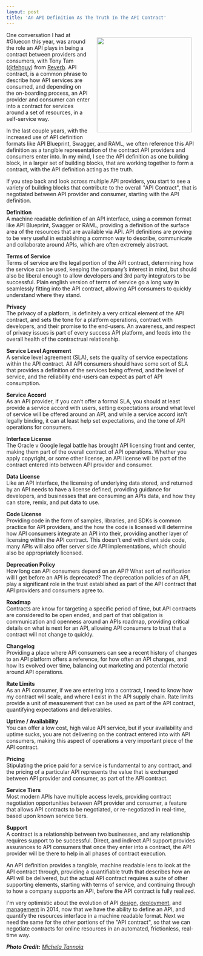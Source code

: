 ```yaml
---
layout: post
title: 'An API Definition As The Truth In The API Contract'
---
```

<p><img style="padding: 15px;" src="https://s3.amazonaws.com/kinlane-productions/bw-icons/bw-contract.png" alt="" width="250" align="right" /></p>
<p>One conversation I had at #Gluecon this year,  was around the role an API plays in being a contract between providers and consumers, with Tony Tam (<a href="https://twitter.com/fehguy">@fehguy</a>) from <a href="https://helloreverb.com/">Reverb</a>. API contract, is a common phrase to describe how API services are consumed, and depending on the on-boarding process, an API provider and consumer can enter into a contract for services around a set of resources, in a self-service way.</p>
<p>In the last couple years, with the increased use of API definition formats like API Blueprint, Swagger, and RAML, we often reference this API definition as a tangible representation of the contract API providers and consumers enter into. In my mind, I see the API definition as one building block, in a larger set of building blocks, that are working together to form a contract, with the API definition acting as the truth.</p>
<p>If you step back and look across multiple API providers, you start to see a variety of building blocks that contribute to the overall "API Contract", that is negotiated between API provider and consumer, starting with the API definition.</p>
<p><strong>Definition</strong><br /> A machine readable definition of an API interface, using a common format like API Blueprint, Swagger or RAML, providing a definition of the surface area of the resources that are available via API. API definitions are proving to be very useful in establishing a common way to describe, communicate and collaborate around APIs, which are often extremely abstract.</p>
<p><strong>Terms of Service</strong><br /> Terms of service are the legal portion of the API contract, determining how the service can be used, keeping the company&rsquo;s interest in mind, but should also be liberal enough to allow developers and 3rd party integrators to be successful. Plain english version of terms of service go a long way in seamlessly fitting into the API contract, allowing API consumers to quickly understand where they stand.</p>
<p><strong>Privacy</strong><br /> The privacy of a platform, is definitely a very critical element of the API contract, and sets the tone for a platform operations, contract with developers, and their promise to the end-users. An awareness, and respect of privacy issues is part of every success API platform, and feeds into the overall health of the contractrual relationship.</p>
<p><strong>Service Level Agreement</strong><br /> A service level agreement (SLA), sets the quality of service expectations within the API contract. All API consumers should have some sort of SLA that provides a definition of the services being offered, and the level of service, and the reliability end-users can expect as part of API consumption.</p>
<p><strong>Service Accord</strong><br /> As an API provider, if you can&rsquo;t offer a formal SLA, you should at least provide a service accord with users, setting expectations around what level of service will be offered around an API, and while a service accord isn&rsquo;t legally binding, it can at least help set expectations, and the tone of API operations for consumers.</p>
<p><strong>Interface License</strong><br /> The Oracle v Google legal battle has brought API licensing front and center, making them part of the overall contract of API operations. Whether you apply copyright, or some other license, an API license will be part of the contract entered into between API provider and consumer.</p>
<p><strong>Data License</strong><br /> Like an API interface, the licensing of underlying data stored, and returned by an API needs to have a license defined, providing guidance for developers, and businesses that are consuming an APIs data, and how they can store, remix, and put data to use.</p>
<p><strong>Code License</strong><br /> Providing code in the form of samples, libraries, and SDKs is common practice for API providers, and the how the code is licensed will determine how API consumers integrate an API into their, providing another layer of licensing within the API contract. This doesn't end with client side code, many APIs will also offer server side API implementations, which should also be appropriately licensed.</p>
<p><strong>Deprecation Policy</strong><br /> How long can API consumers depend on an API? What sort of notification will I get before an API is deprecated? The deprecation policies of an API, play a significant role in the trust established as part of the API contract that API providers and consumers agree to.</p>
<p><strong>Roadmap</strong><br /> Contracts are know for targeting a specific period of time, but API contracts are considered to be open ended, and part of that obligation is communication and openness around an APIs roadmap, providing critical details on what is next for an API, allowing API consumers to trust that a contract will not change to quickly.</p>
<p><strong>Changelog</strong><br /> Providing a place where API consumers can see a recent history of changes to an API platform offers a reference, for how often an API changes, and how its evolved over time, balancing out marketing and potential rhetoric around API operations.</p>
<p><strong>Rate Limits</strong><br /> As an API consumer, if we are entering into a contract, I need to know how my contract will scale, and where I exist in the API supply chain. Rate limits provide a unit of measurement that can be used as part of the API contract, quantifying expectations and deliverables.</p>
<p><strong>Uptime / Availability</strong><br /> You can offer a low cost, high value API service, but if your availability and uptime sucks, you are not delivering on the contract entered into with API consumers, making this aspect of operations a very important piece of the API contract.</p>
<p><strong>Pricing</strong><br /> Stipulating the price paid for a service is fundamental to any contract, and the pricing of a particular API represents the value that is exchanged between API provider and consumer, as part of the API contract.</p>
<p><strong>Service Tiers</strong><br /> Most modern APIs have multiple access levels, providing contract negotiation opportunities between API provider and consumer, a feature that allows API contracts to be negotiated, or re-negotiated in real-time, based upon known service tiers.</p>
<p><strong>Support</strong><br /> A contract is a relationship between two businesses, and any relationship requires support to be successful. Direct, and indirect API support provides assurances to API consumers that once they enter into a contract, the API provider will be there to help in all phases of contract execution.</p>
<p>An API definition provides a tangible, machine readable lens to look at the API contract through, providing a quantifiable truth that describes how an API will be delivered, but the actual API contract requires a suite of other supporting elements, starting with terms of service, and continuing through to how a company supports an API, before the API contract is fully realized.</p>
<p>I'm very optimistic about the evolution of API <a href="http://design.apievangelist.com">design</a>, <a href="http://deployment.apievangelist.com">deployment</a>, and <a href="http://management.apievangelist.com">management</a> in 2014, now that we have the ability to define an API, and quantify the resources interface in a machine readable format. Next we need the same for the other portions of the "API contract", so that we can negotiate contracts for online resources in an automated, frictionless, real-time way.</p>
<p><em><strong>Photo Credit:</strong> <a href="http://thenounproject.com/michela.tannoia/">Michela Tannoia</a></em></p>